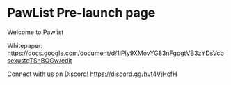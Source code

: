 # PawList Pre-launch page

Welcome to Pawlist

Whitepaper: https://docs.google.com/document/d/1lPIy9XMovYG83nFgpgtVB3zYDsVcbsexustqTSnBOGw/edit

Connect with us on Discord!
https://discord.gg/hvt4VjHcfH

